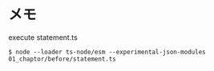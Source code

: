 # メモ
execute statement.ts
```shell
$ node --loader ts-node/esm --experimental-json-modules 01_chaptor/before/statement.ts
```